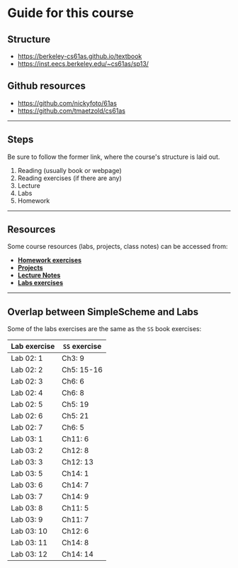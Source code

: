 # Guide for this course

## Structure

- https://berkeley-cs61as.github.io/textbook
- https://inst.eecs.berkeley.edu/~cs61as/sp13/

## Github resources

- https://github.com/nickyfoto/61as
- https://github.com/tmaetzold/cs61as

---

## Steps

Be sure to follow the former link, where the course's structure is laid out.

1. Reading (usually book or webpage)
2. Reading exercises (if there are any)
2. Lecture
3. Labs
4. Homework

---

## Resources

Some course resources (labs, projects, class notes) can be accessed from:

- [**Homework exercises**](https://inst.eecs.berkeley.edu/%7Ecs61a/reader/nodate-hw.pdf)
- [**Projects**](https://people.eecs.berkeley.edu/~bh/61a-pages/Volume1/CS%2061A%20Course%20Reader,%20Volume%201.html)
- [**Lecture Notes**](https://people.eecs.berkeley.edu/~bh/61a-pages/Volume2/notes.pdf)
- [**Labs exercises**](https://inst.eecs.berkeley.edu/%7Ecs61a/reader/nodate-labs.pdf)

---

## Overlap between SimpleScheme and Labs

Some of the labs exercises are the same as the `SS` book exercises:

| Lab exercise | `SS` exercise |
| ------------- | -------------- |
| Lab 02: 1 | Ch3: 9 |
| Lab 02: 2 | Ch5: 15-16 |
| Lab 02: 3 | Ch6: 6 |
| Lab 02: 4 | Ch6: 8 |
| Lab 02: 5 | Ch5: 19 |
| Lab 02: 6 | Ch5: 21 |
| Lab 02: 7 | Ch6: 5 |
| Lab 03: 1 | Ch11: 6 |
| Lab 03: 2 | Ch12: 8 |
| Lab 03: 3 | Ch12: 13 |
| Lab 03: 5 | Ch14: 1 |
| Lab 03: 6 | Ch14: 7 |
| Lab 03: 7 | Ch14: 9 |
| Lab 03: 8 | Ch11: 5 |
| Lab 03: 9 | Ch11: 7 |
| Lab 03: 10 | Ch12: 6 |
| Lab 03: 11 | Ch14: 8 |
| Lab 03: 12 | Ch14: 14 |

